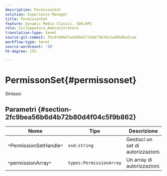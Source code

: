 ```yaml
---
description: PermissonSet
solution: Experience Manager
title: PermissonSet
feature: Dynamic Media Classic, SDK/API
role: Sviluppatore,Amministratore
translation-type: tm+mt
source-git-commit: f6c97606d7a4209427316d7367013ad9585a5cae
workflow-type: tm+mt
source-wordcount: '26'
ht-degree: 15%

---
```



# PermissonSet{#permissonset}

Sintassi

## Parametri {#section-2fc9bea56b6d4b72b80d4f04c5f9b862}

| Nome | Tipo | Descrizione |
|---|---|---|
| `*`PermissionSetHandle`*` | `xsd:string` | Gestisci un set di autorizzazioni. |
| `*`permissionArray`*` | `types:PermissionArray` | Un array di autorizzazioni. |

